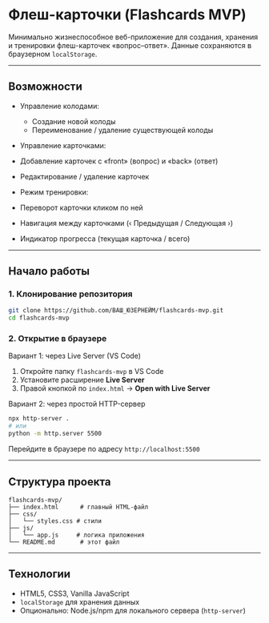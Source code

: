 # Флеш-карточки (Flashcards MVP)

Минимально жизнеспособное веб-приложение для создания, хранения и тренировки флеш-карточек «вопрос–ответ». Данные сохраняются в браузерном `localStorage`.

---

## Возможности

* Управление колодами:

  * Создание новой колоды
  * Переименование / удаление существующей колоды
*  Управление карточками:

  * Добавление карточек с «front» (вопрос) и «back» (ответ)
  * Редактирование / удаление карточек
*  Режим тренировки:

  * Переворот карточки кликом по ней
  * Навигация между карточками (‹ Предыдущая / Следующая ›)
  * Индикатор прогресса (текущая карточка / всего)

---

## Начало работы

### 1. Клонирование репозитория

```bash
git clone https://github.com/ВАШ_ЮЗЕРНЕЙМ/flashcards-mvp.git
cd flashcards-mvp
```

### 2. Открытие в браузере

Вариант 1: через Live Server (VS Code)

1. Откройте папку `flashcards-mvp` в VS Code
2. Установите расширение **Live Server**
3. Правой кнопкой по `index.html` → **Open with Live Server**

Вариант 2: через простой HTTP-сервер

```bash
npx http-server .
# или
python -m http.server 5500
```

Перейдите в браузере по адресу `http://localhost:5500`

---

## Структура проекта

```
flashcards-mvp/
├── index.html      # главный HTML-файл
├── css/
│   └── styles.css # стили
├── js/
│   └── app.js     # логика приложения
└── README.md       # этот файл
```

---

## Технологии

* HTML5, CSS3, Vanilla JavaScript
* `localStorage` для хранения данных
* Опционально: Node.js/npm для локального сервера (`http-server`)



